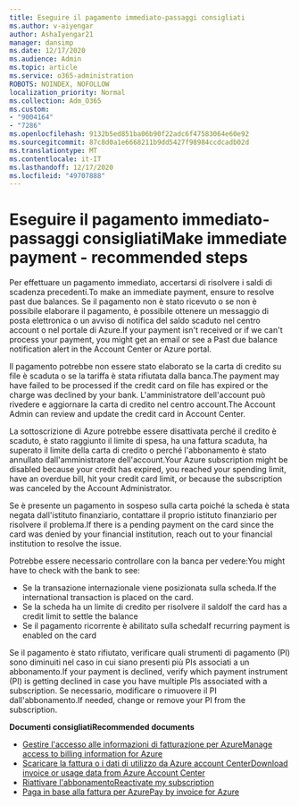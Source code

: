 ```yaml
---
title: Eseguire il pagamento immediato-passaggi consigliati
ms.author: v-aiyengar
author: AshaIyengar21
manager: dansimp
ms.date: 12/17/2020
ms.audience: Admin
ms.topic: article
ms.service: o365-administration
ROBOTS: NOINDEX, NOFOLLOW
localization_priority: Normal
ms.collection: Adm_O365
ms.custom:
- "9004164"
- "7286"
ms.openlocfilehash: 9132b5ed851ba06b90f22adc6f47583064e60e92
ms.sourcegitcommit: 87c8d0a1e6668211b9dd5427f98984ccdcadb02d
ms.translationtype: MT
ms.contentlocale: it-IT
ms.lasthandoff: 12/17/2020
ms.locfileid: "49707888"
---
```

# <a name="make-immediate-payment---recommended-steps"></a><span data-ttu-id="afe9a-102">Eseguire il pagamento immediato-passaggi consigliati</span><span class="sxs-lookup"><span data-stu-id="afe9a-102">Make immediate payment - recommended steps</span></span>

<span data-ttu-id="afe9a-103">Per effettuare un pagamento immediato, accertarsi di risolvere i saldi di scadenza precedenti.</span><span class="sxs-lookup"><span data-stu-id="afe9a-103">To make an immediate payment, ensure to resolve past due balances.</span></span> <span data-ttu-id="afe9a-104">Se il pagamento non è stato ricevuto o se non è possibile elaborare il pagamento, è possibile ottenere un messaggio di posta elettronica o un avviso di notifica del saldo scaduto nel centro account o nel portale di Azure.</span><span class="sxs-lookup"><span data-stu-id="afe9a-104">If your payment isn't received or if we can't process your payment, you might get an email or see a Past due balance notification alert in the Account Center or Azure portal.</span></span> 

<span data-ttu-id="afe9a-105">Il pagamento potrebbe non essere stato elaborato se la carta di credito su file è scaduta o se la tariffa è stata rifiutata dalla banca.</span><span class="sxs-lookup"><span data-stu-id="afe9a-105">The payment may have failed to be processed if the credit card on file has expired or the charge was declined by your bank.</span></span> <span data-ttu-id="afe9a-106">L'amministratore dell'account può rivedere e aggiornare la carta di credito nel centro account.</span><span class="sxs-lookup"><span data-stu-id="afe9a-106">The Account Admin can review and update the credit card in Account Center.</span></span> 

<span data-ttu-id="afe9a-107">La sottoscrizione di Azure potrebbe essere disattivata perché il credito è scaduto, è stato raggiunto il limite di spesa, ha una fattura scaduta, ha superato il limite della carta di credito o perché l'abbonamento è stato annullato dall'amministratore dell'account.</span><span class="sxs-lookup"><span data-stu-id="afe9a-107">Your Azure subscription might be disabled because your credit has expired, you reached your spending limit, have an overdue bill, hit your credit card limit, or because the subscription was canceled by the Account Administrator.</span></span>  

<span data-ttu-id="afe9a-108">Se è presente un pagamento in sospeso sulla carta poiché la scheda è stata negata dall'istituto finanziario, contattare il proprio istituto finanziario per risolvere il problema.</span><span class="sxs-lookup"><span data-stu-id="afe9a-108">If there is a pending payment on the card since the card was denied by your financial institution, reach out to your financial institution to resolve the issue.</span></span>  

<span data-ttu-id="afe9a-109">Potrebbe essere necessario controllare con la banca per vedere:</span><span class="sxs-lookup"><span data-stu-id="afe9a-109">You might have to check with the bank to see:</span></span>

- <span data-ttu-id="afe9a-110">Se la transazione internazionale viene posizionata sulla scheda.</span><span class="sxs-lookup"><span data-stu-id="afe9a-110">If the international transaction is placed on the card.</span></span> 
- <span data-ttu-id="afe9a-111">Se la scheda ha un limite di credito per risolvere il saldo</span><span class="sxs-lookup"><span data-stu-id="afe9a-111">If the card has a credit limit to settle the balance</span></span> 
- <span data-ttu-id="afe9a-112">Se il pagamento ricorrente è abilitato sulla scheda</span><span class="sxs-lookup"><span data-stu-id="afe9a-112">If recurring payment is enabled on the card</span></span> 

<span data-ttu-id="afe9a-113">Se il pagamento è stato rifiutato, verificare quali strumenti di pagamento (PI) sono diminuiti nel caso in cui siano presenti più PIs associati a un abbonamento.</span><span class="sxs-lookup"><span data-stu-id="afe9a-113">If your payment is declined, verify which payment instrument (PI) is getting declined in case you have multiple PIs associated with a subscription.</span></span> <span data-ttu-id="afe9a-114">Se necessario, modificare o rimuovere il PI dall'abbonamento.</span><span class="sxs-lookup"><span data-stu-id="afe9a-114">If needed, change or remove your PI from the subscription.</span></span> 

<span data-ttu-id="afe9a-115">**Documenti consigliati**</span><span class="sxs-lookup"><span data-stu-id="afe9a-115">**Recommended documents**</span></span> 

- [<span data-ttu-id="afe9a-116">Gestire l'accesso alle informazioni di fatturazione per Azure</span><span class="sxs-lookup"><span data-stu-id="afe9a-116">Manage access to billing information for Azure</span></span>](https://docs.microsoft.com/azure/billing/billing-manage-access?WT.mc_id=Portal-Microsoft_Azure_Support)
- [<span data-ttu-id="afe9a-117">Scaricare la fattura o i dati di utilizzo da Azure account Center</span><span class="sxs-lookup"><span data-stu-id="afe9a-117">Download invoice or usage data from Azure Account Center</span></span>](https://docs.microsoft.com/azure/billing/billing-download-azure-invoice-daily-usage-date?WT.mc_id=Portal-Microsoft_Azure_Support)
- [<span data-ttu-id="afe9a-118">Riattivare l'abbonamento</span><span class="sxs-lookup"><span data-stu-id="afe9a-118">Reactivate my subscription</span></span>](https://docs.microsoft.com/azure/billing/billing-subscription-become-disable?WT.mc_id=Portal-Microsoft_Azure_Support)
- [<span data-ttu-id="afe9a-119">Paga in base alla fattura per Azure</span><span class="sxs-lookup"><span data-stu-id="afe9a-119">Pay by invoice for Azure</span></span>](https://docs.microsoft.com/azure/cost-management-billing/manage/pay-by-invoice) 